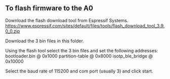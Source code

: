 To flash firmware to the A0
---------------------------
Download the flash download tool from Espressif Systems.
https://www.espressif.com/sites/default/files/tools/flash_download_tool_3.9.0_0.zip

Download the 3 bin files in this folder.

Using the flash tool select the 3 bin files and set the following addresses:
bootloader.bin    @ 0x1000
partition-table   @ 0x8000
isotp_ble_bridge  @ 0x10000

Select the baud rate of 115200 and com port (usually 3) and click start.
